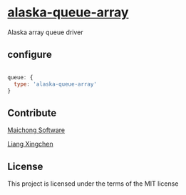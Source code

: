 # [alaska-queue-array](https://github.com/maichong/alaska-queue-array)
Alaska array queue driver

## configure

```javascript

queue: {
  type: 'alaska-queue-array'
}

```

## Contribute
[Maichong Software](http://maichong.it)

[Liang Xingchen](https://github.com/liangxingchen)

## License

This project is licensed under the terms of the MIT license
